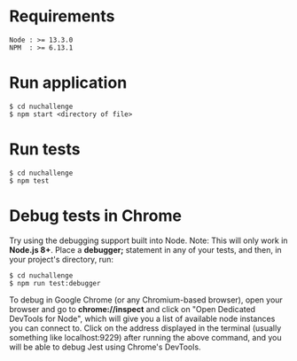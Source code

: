 
# Requirements

```
Node : >= 13.3.0
NPM  : >= 6.13.1
```

# Run application
```
$ cd nuchallenge
$ npm start <directory of file>
```

# Run tests
```
$ cd nuchallenge
$ npm test
```

# Debug tests in Chrome

Try using the debugging support built into Node. Note: This will only work in **Node.js 8+**.
Place a **debugger;** statement in any of your tests, and then, in your project's directory, run:

```
$ cd nuchallenge
$ npm run test:debugger
```

To debug in Google Chrome (or any Chromium-based browser), open your browser and go to **chrome://inspect** and click on "Open Dedicated DevTools for Node", which will give you a list of available node instances you can connect to. Click on the address displayed in the terminal (usually something like localhost:9229) after running the above command, and you will be able to debug Jest using Chrome's DevTools.